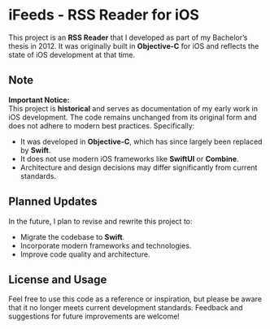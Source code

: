 # iFeeds - RSS Reader for iOS

This project is an **RSS Reader** that I developed as part of my Bachelor’s thesis in 2012. It was originally built in **Objective-C** for iOS and reflects the state of iOS development at that time.

## Note

**Important Notice:**  
This project is **historical** and serves as documentation of my early work in iOS development. The code remains unchanged from its original form and does not adhere to modern best practices. Specifically:
- It was developed in **Objective-C**, which has since largely been replaced by **Swift**.
- It does not use modern iOS frameworks like **SwiftUI** or **Combine**.
- Architecture and design decisions may differ significantly from current standards.

## Planned Updates

In the future, I plan to revise and rewrite this project to:
- Migrate the codebase to **Swift**.
- Incorporate modern frameworks and technologies.
- Improve code quality and architecture.

## License and Usage

Feel free to use this code as a reference or inspiration, but please be aware that it no longer meets current development standards. Feedback and suggestions for future improvements are welcome!
